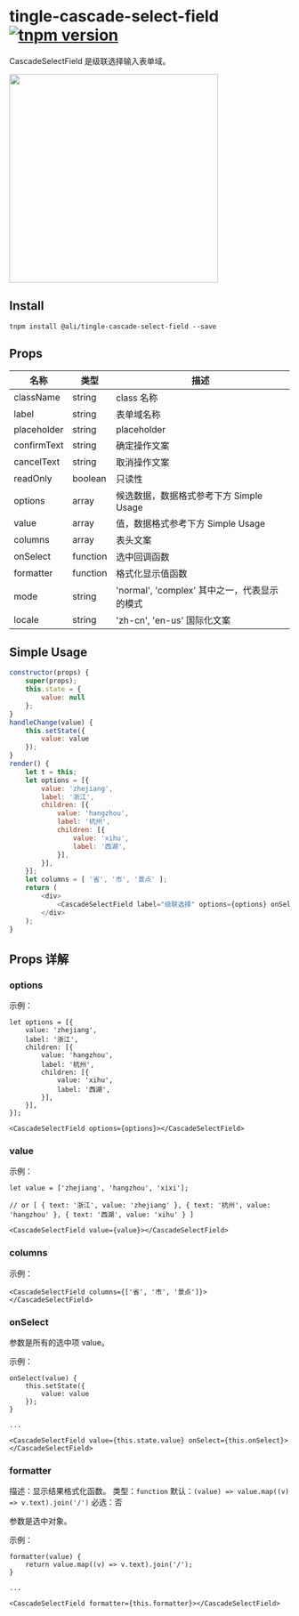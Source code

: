 # tingle-cascade-select-field [![tnpm version](http://web.npm.alibaba-inc.com/badge/v/@ali/tingle-cascade-select-field.svg?style=flat-square)](http://web.npm.alibaba-inc.com/package/@ali/tingle-cascade-select-field)

CascadeSelectField 是级联选择输入表单域。

<img src="https://gw.alicdn.com/tfscom/TB1zxibLXXXXXbIaXXXXXXXXXXX.png" width="375">

## Install

```
tnpm install @ali/tingle-cascade-select-field --save
```

## Props

名称 | 类型 | 描述
--- | --- | ---
className | string | class 名称
label | string | 表单域名称
placeholder | string | placeholder
confirmText | string | 确定操作文案
cancelText | string | 取消操作文案
readOnly | boolean | 只读性
options | array | 候选数据，数据格式参考下方 Simple Usage
value | array | 值，数据格式参考下方 Simple Usage
columns | array | 表头文案
onSelect | function | 选中回调函数
formatter | function | 格式化显示值函数
mode | string | 'normal', 'complex' 其中之一，代表显示的模式
locale | string | 'zh-cn', 'en-us' 国际化文案

## Simple Usage

```js
constructor(props) {
    super(props);
    this.state = {
        value: null
    };
}
handleChange(value) {
    this.setState({
        value: value
    });
}
render() {
    let t = this;
    let options = [{
        value: 'zhejiang',
        label: '浙江',
        children: [{
            value: 'hangzhou',
            label: '杭州',
            children: [{
                value: 'xihu',
                label: '西湖',
            }],
        }],
    }];
    let columns = [ '省', '市', '景点' ];
    return (
        <div>
            <CascadeSelectField label="级联选择" options={options} onSelect={t.handleChange.bind(t)} value={t.state.value} placeholder="请输入" columns={columns}/>
        </div>
    );
}
```

## Props 详解

### options

示例：

```
let options = [{
    value: 'zhejiang',
    label: '浙江',
    children: [{
        value: 'hangzhou',
        label: '杭州',
        children: [{
            value: 'xihu',
            label: '西湖',
        }],
    }],
}];

<CascadeSelectField options={options}></CascadeSelectField>
```

### value

示例：

```
let value = ['zhejiang', 'hangzhou', 'xixi'];

// or [ { text: '浙江', value: 'zhejiang' }, { text: '杭州', value: 'hangzhou' }, { text: '西湖', value: 'xihu' } ]

<CascadeSelectField value={value}></CascadeSelectField>
```

### columns

示例：

```
<CascadeSelectField columns={['省', '市', '景点']}></CascadeSelectField>
```

### onSelect

参数是所有的选中项 value。

示例：

```
onSelect(value) {
    this.setState({
        value: value
    });
}

...

<CascadeSelectField value={this.state.value} onSelect={this.onSelect}></CascadeSelectField>
```

### formatter

描述：显示结果格式化函数。
类型：`function`
默认：`(value) => value.map((v) => v.text).join('/')`
必选：否

参数是选中对象。

示例：

```
formatter(value) {
    return value.map((v) => v.text).join('/');
}

...

<CascadeSelectField formatter={this.formatter}></CascadeSelectField>
```

